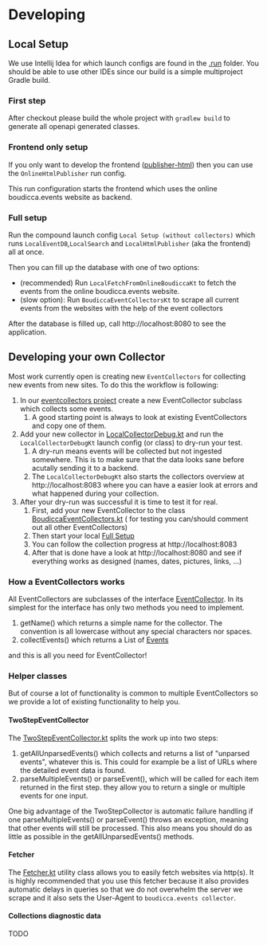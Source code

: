 # Developing

## Local Setup

We use Intellij Idea for which launch configs are found in the [.run](.run) folder.
You should be able to use other IDEs since our build is a simple multiproject Gradle build.

### First step

After checkout please build the whole project with `gradlew build` to generate all openapi generated classes.

### Frontend only setup

If you only want to develop the frontend ([publisher-html](publisher-html)) then you can use the `OnlineHtmlPublisher`
run config.

This run configuration starts the frontend which uses the online boudicca.events website as backend.

### Full setup

Run the compound launch config `Local Setup (without collectors)` which runs `LocalEventDB`,`LocalSearch`
and `LocalHtmlPublisher` (aka the frontend) all at once.

Then you can fill up the database with one of two options:

- (recommended) Run `LocalFetchFromOnlineBoudiccaKt` to fetch the events from the online boudicca.events website.
- (slow option): Run `BoudiccaEventCollectorsKt` to scrape all current events from the websites with the help of the
  event collectors

After the database is filled up, call http://localhost:8080 to see the application.

## Developing your own Collector

Most work currently open is creating new `EventCollectors` for collecting new events from new sites. To do this the
workflow is following:

1. In our [eventcollectors project](eventcollectors/src/main/kotlin/events/boudicca/eventcollector/collectors) create a
   new EventCollector subclass which collects some events.
    1. A good starting point is always to look at existing EventCollectors and copy one of them.
2. Add your new collector
   in [LocalCollectorDebug.kt](eventcollectors/src/main/kotlin/events/boudicca/eventcollector/LocalCollectorDebug.kt)
   and run the `LocalCollectorDebugKt` launch config (or class) to dry-run your test.
    1. A dry-run means events will be collected but not ingested somewhere. This is to make sure that the data looks
       sane before acutally sending it to a backend.
    2. The `LocalCollectorDebugKt` also starts the collectors overview at http://localhost:8083 where you can have a
       easier look at errors and what happened during your collection.
3. After your dry-run was successful it is time to test it for real.
    1. First, add your new EventCollector to the
       class [BoudiccaEventCollectors.kt](eventcollectors/src/main/kotlin/events/boudicca/eventcollector/BoudiccaEventCollectors.kt) (
       for testing you can/should comment out all other EventCollectors)
    2. Then start your local [Full Setup](#full-setup)
    3. You can follow the collection progress at http://localhost:8083
    4. After that is done have a look at http://localhost:8080 and see if everything works as designed (names, dates,
       pictures, links, ...)

### How a EventCollectors works

All EventCollectors are subclasses of the
interface [EventCollector](eventcollector-api%2Fsrc%2Fmain%2Fkotlin%2Fevents%2Fboudicca%2Fapi%2Feventcollector%2FEventCollector.kt).
In its simplest for the interface has only two methods you need to implement.

1. getName() which returns a simple name for the collector. The convention is all lowercase without any special
   characters nor spaces.
2. collectEvents() which returns a List
   of [Events](eventcollector-api%2Fsrc%2Fmain%2Fkotlin%2Fevents%2Fboudicca%2Fapi%2Feventcollector%2FEvent.kt)

and this is all you need for EventCollector!

### Helper classes

But of course a lot of functionality is common to multiple EventCollectors so we provide a lot of existing functionality
to help you.

#### TwoStepEventCollector

The [TwoStepEventCollector.kt](eventcollector-api%2Fsrc%2Fmain%2Fkotlin%2Fevents%2Fboudicca%2Fapi%2Feventcollector%2FTwoStepEventCollector.kt)
splits the work up into two steps:

1. getAllUnparsedEvents() which collects and returns a list of "unparsed events", whatever this is. This could for
   example be a list of URLs where the detailed event data is found.
2. parseMultipleEvents() or parseEvent(), which will be called for each item returned in the first step. they allow you
   to return a single or multiple events for one input.

One big advantage of the TwoStepCollector is automatic failure handling if one parseMultipleEvents() or parseEvent()
throws an exception, meaning that other events will still be processed. This also means you should do as little as
possible in the getAllUnparsedEvents() methods.

#### Fetcher

The [Fetcher.kt](eventcollector-api%2Fsrc%2Fmain%2Fkotlin%2Fevents%2Fboudicca%2Fapi%2Feventcollector%2FFetcher.kt)
utility class allows you to easily fetch websites via http(s). It is highly recommended that you use this fetcher
because it also provides automatic delays in queries so that we do not overwhelm the server we scrape and it also sets
the User-Agent to `boudicca.events collector`.

#### Collections diagnostic data

TODO